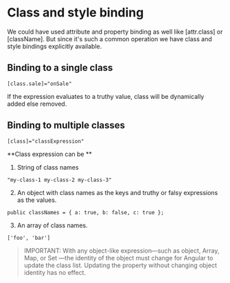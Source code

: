 # Class and style binding

We could have used attribute and property binding as well like [attr.class] or [className]. But since it's such a common operation
we have class and style bindings explicitly available.

## Binding to a single class

`[class.sale]="onSale"`

If the expression evaluates to a truthy value, class will be dynamically added else removed.

## Binding to multiple classes

`[class]="classExpression"`

**Class expression can be **

1. String of class names

`"my-class-1 my-class-2 my-class-3"`

2. An object with class names as the keys and truthy or falsy expressions as the values.

`public classNames = { a: true, b: false, c: true };`

3. An array of class names.

`['foo', 'bar']`

> IMPORTANT: With any object-like expression—such as object, Array, Map, or Set —the identity of the object must change
 for Angular to update the class list. Updating the property without changing object identity has no effect.
